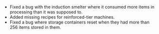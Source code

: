 - Fixed a bug with the induction smelter where it consumed more items in processing than it was supposed to.
- Added missing recipes for reinforced-tier machines.
- Fixed a bug where storage containers reset when they had more than 256 items stored in them.